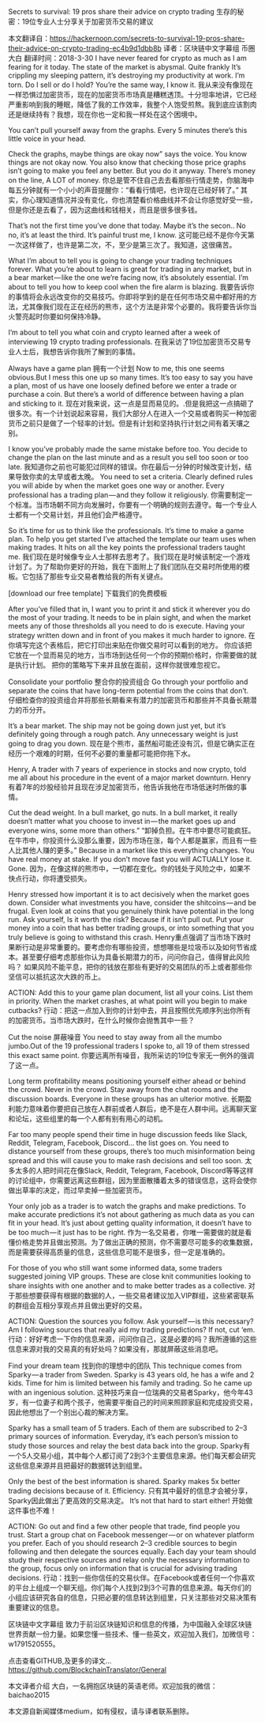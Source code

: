 Secrets to survival: 19 pros share their advice on crypto trading 生存的秘密：19位专业人士分享关于加密货币交易的建议

本文翻译自：https://hackernoon.com/secrets-to-survival-19-pros-share-their-advice-on-crypto-trading-ec4b9d1dbb8b 
译者：区块链中文字幕组 币圈大白 
翻译时间：2018-3-30
I have never feared for crypto as much as I am fearing for it today. The state of the market is abysmal. Quite frankly It’s crippling my sleeping pattern, it’s destroying my productivity at work. I’m torn. Do I sell or do I hold? You’re the same way, I know it. 
我从来没有像现在一样恐惧过加密货币，现在的加密货币市场真是糟糕透顶。十分坦率地讲，它已经严重影响到我的睡眠，降低了我的工作效率，我整个人饱受煎熬。我到底应该割肉还是继续持有？我想，现在你也一定和我一样处在这个困境中。

You can’t pull yourself away from the graphs. Every 5 minutes there’s this little voice in your head.

Check the graphs, maybe things are okay now” says the voice. 
You know things are not okay now. You also know that checking those price graphs isn’t going to make you feel any better. But you do it anyway. There’s money on the line, A LOT of money.
你总是管不住自己去去看那些行情走势，你脑海中每五分钟就有一个小小的声音提醒你：“看看行情吧，也许现在已经好转了。” 其实，你心理知道情况并没有变化，你也清楚看价格曲线并不会让你感觉好受一些，但是你还是去看了，因为这曲线和钱相关，而且是很多很多钱。

That’s not the first time you’ve done that today. Maybe it’s the secon.. No no, it’s at least the third. It’s painful trust me, I know. 
这可能已经不是你今天第一次这样做了，也许是第二次，不，至少是第三次了。我知道，这很痛苦。

What I’m about to tell you is going to change your trading techniques forever. What you’re about to learn is great for trading in any market, but in a bear market — like the one we’re facing now, it’s absolutely essential. I’m about to tell you how to keep cool when the fire alarm is blazing. 
我要告诉你的事情将会永远改变你的交易技巧。你即将学到的是在任何市场交易中都好用的方法，尤其像我们现在正在经历的熊市，这个方法是非常个必要的。我将要告诉你当火警亮起时你要如何保持冷静。

I’m about to tell you what coin and crypto learned after a week of interviewing 19 crypto trading professionals. 
在我采访了19位加密货币交易专业人士后，我想告诉你我所了解到的事情。

Always have a game plan 拥有一个计划
Now to me, this one seems obvious.But I mess this one up so many times. It’s too easy to say you have a plan, most of us have one loosely defined before we enter a trade or purchase a coin. But there’s a world of difference between having a plan and sticking to it. 
现在对我来说，这一点是显而易见的。.但是我把这一点搞砸了很多次。有一个计划说起来容易，我们大部分人在进入一个交易或者购买一种加密货币之前只是做了一个轻率的计划。但是有计划和坚持执行计划之间有着天壤之别。

I know you’ve probably made the same mistake before too. You decide to change the plan on the last minute and as a result you sell too soon or too late. 
我知道你之前也可能犯过同样的错误。你在最后一分钟的时候改变计划，结果导致你卖的太早或者太晚。 
You need to set a criteria. Clearly defined rules you will abide by when the market goes one way or another. Every professional has a trading plan — and they follow it religiously. 
你需要制定一个标准。当市场朝不同方向发展时，你要有一个明确的规则去遵守。每一个专业人士都有一个交易计划，并且他们会严格遵守。

So it’s time for us to think like the professionals. It’s time to make a game plan. To help you get started I’ve attached the template our team uses when making trades. It hits on all the key points the professional traders taught me. 
我们现在是时候像专业人士那样去思考了。我们现在是时候该制定一个游戏计划了。为了帮助你更好的开始，我在下面附上了我们团队在交易时所使用的模板。它包括了那些专业交易者教给我的所有关键点。

[download our free template] 下载我们的免费模板

After you’ve filled that in, I want you to print it and stick it wherever you do the most of your trading. It needs to be in plain sight, and when the market meets any of those thresholds all you need to do is execute. 
Having your strategy written down and in front of you makes it much harder to ignore. 
在你填写完这个表格后，把它打印出来贴在你做交易时可以看到的地方。 
你应该把它放在一个显而易见的地方，当市场到达任何一个你的预期价格时，你需要做的就是执行计划。 
把你的策略写下来并且放在面前，这样你就很难忽视它。

Consolidate your portfolio 整合你的投资组合
Go through your portfolio and separate the coins that have long-term potential from the coins that don’t. 
仔细检查你的投资组合并将那些长期看来有潜力的加密货币和那些并不具备长期潜力的币分开。

It’s a bear market. The ship may not be going down just yet, but it’s definitely going through a rough patch. Any unnecessary weight is just going to drag you down. 
现在是个熊市，虽然船可能还没有沉，但是它确实正在经历一个艰难的时期，任何不必要的重量都可能把你拖下水。

Henry, A trader with 7 years of experience in stocks and now crypto, told me all about his procedure in the event of a major market downturn. 
Henry有着7年的炒股经验并且现在涉足加密货币，他告诉我他在市场低迷时所做的事情。

Cut the dead weight. In a bull market, go nuts. In a bull market, it really doesn’t matter what you choose to invest in — the market goes up and everyone wins, some more than others.” 
“卸掉负担。在牛市中要尽可能疯狂。在牛市中，你投资什么没那么重要，因为市场在涨，每个人都是赢家，而且有一些人比其他人赚的更多。”
Because in a market like this everything changes. You have real money at stake. If you don’t move fast you will ACTUALLY lose it. Gone. 
因为，在像这样的熊市中，一切都在变化。你的钱处于风险之中，如果不快点行动，你将遭受损失。

Henry stressed how important it is to act decisively when the market goes down. Consider what investments you have, consider the shitcoins — and be frugal. Even look at coins that you genuinely think have potential in the long run. Ask yourself, Is it worth the risk? Because if it isn’t pull out. Put your money into a coin that has better trading groups, or into something that you truly believe is going to withstand this crash. 
Henry重点强调了当市场下跌时果断行动是非常重要的。要考虑你有哪些投资，想想哪些是垃圾币以及如何节省成本。甚至要仔细考虑那些你认为具备长期潜力的币，问问你自己，值得冒此风险吗？ 如果风险不能平息，把你的钱放在那些有更好的交易团队的币上或者那些你坚信可以抵抗这次大跌的币上。

ACTION: Add this to your game plan document, list all your coins. List them in priority. When the market crashes, at what point will you begin to make cutbacks? 
行动：把这一点加入到你的计划中去，并且按照优先顺序列出你所有的加密货币。当市场大跌时，在什么时候你会抛售其中一些？

Cut the noise 屏蔽噪音
You need to stay away from all the mumbo jumbo.Out of the 19 professional traders I spoke to, all 19 of them stressed this exact same point. 
你要远离所有噪音，我所采访的19位专家无一例外的强调了这一点。

Long term profitability means positioning yourself either ahead or behind the crowd. Never in the crowd. Stay away from the chat rooms and the discussion boards. Everyone in these groups has an ulterior motive. 
长期盈利能力意味着你要把自己放在人群前或者人群后，绝不是在人群中间。远离聊天室和论坛，这些组里的每一个人都有别有用心的动机。

Far too many people spend their time in huge discussion feeds like Slack, Reddit, Telegram, Facebook, Discord… the list goes on. You need to distance yourself from these groups, there’s too much misinformation being spread and this will cause you to make rash decisions and sell too soon. 
太多太多的人把时间花在像Slack, Reddit, Telegram, Facebook, Discord等等这样的讨论组中，你需要远离这些群组，因为里面散播着太多的错误信息，这将会使你做出草率的决定，而过早卖掉一些加密货币。

Your only job as a trader is to watch the graphs and make predictions. To make accurate predictions it’s not about gathering as much data as you can fit in your head. It’s just about getting quality information, it doesn’t have to be too much — it just has to be right. 
作为一名交易者，你唯一需要做的就是看懂价格走势并且做出预测。为了做出正确的预测，你不需要尽可能多的收集数据，而是需要获得高质量的信息，这些信息可能不是很多，但一定是准确的。

For those of you who still want some informed data, some traders suggested joining VIP groups. These are close knit communities looking to share insights with one another and to make better trades as a collective. 
对于那些想要获得有根据的数据的人，一些交易者建议加入VIP群组，这些紧密联系的群组会互相分享观点并且做出更好的交易。

ACTION: Question the sources you follow. Ask yourself — is this necessary? Am I following sources that really aid my trading predictions? If not, cut ‘em. 
行动：好好考虑一下你的信息来源，问问你自己，这是必要的吗？我所遵循的这些信息来源对我的交易真的有好处吗？如果没有，那就屏蔽这些消息吧。

Find your dream team 找到你的理想中的团队
This technique comes from Sparky — a trader from Sweden. Sparky is 43 years old, he has a wife and 2 kids. Time for him is limited between his family and trading. So he came up with an ingenious solution. 
这种技巧来自一位瑞典的交易者Sparky，他今年43岁，有一位妻子和两个孩子，他需要平衡自己的时间来照顾家庭和完成投资交易，因此他想出了一个别出心裁的解决方案。

Sparky has a small team of 5 traders. Each of them are subscribed to 2–3 primary sources of information. Everyday, it’s each person’s mission to study those sources and relay the best data back into the group. 
Sparky有一个5人交易小组，其中每个人都订阅了2到3个主要信息来源。他们每天都会研究这些信息来源并且把最好的数据转达到组里。

Only the best of the best information is shared. Sparky makes 5x better trading decisions because of it. Efficiency. 
只有其中最好的信息才会被分享，Sparky因此做出了更高效的交易决定。 
It’s not that hard to start either! 
开始做这件事也不难！

ACTION: Go out and find a few other people that trade, find people you trust. Start a group chat on Facebook messenger — or on whatever platform you prefer. Each of you should research 2–3 credible sources to begin following and then delegate the sources equally. Each day your team should study their respective sources and relay only the necessary information to the group, focus only on information that is crucial for advising trading decisions. 
行动：找到一些你信任的交易伙伴。在Facebook或者任何一个你喜欢的平台上组成一个聊天组。你们每个人找到2到3个可靠的信息来源。每天你们的小组应该研究各自的信息，只把必要的信息转达到组里，只关注那些对交易决策有重要建议的信息。

区块链中文字幕组 
致力于前沿区块链知识和信息的传播，为中国融入全球区块链世界贡献一份力量。如果您懂一些技术、懂一些英文，欢迎加入我们，加微信号：w1791520555。

点击查看GITHUB,及更多的译文… https://github.com/BlockchainTranslator/General

本文译者介绍 
大白，一名拥抱区块链的英语老师。欢迎加我的微信：baichao2015

本文源自新闻媒体medium，如有侵权，请与译者联系删除。
